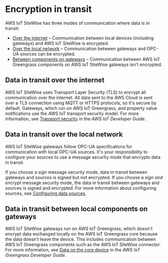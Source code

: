 # Encryption in transit<a name="encryption-in-transit"></a>

AWS IoT SiteWise has three modes of communication where data is in transit:
+ [Over the internet](#internet-encryption-in-transit) – Communication between local devices \(including gateways\) and AWS IoT SiteWise is encrypted\.
+ [Over the local network](#local-encryption-in-transit) – Communication between gateways and OPC\-UA sources can be encrypted\.
+ [Between components on gateways](#gateway-encryption-in-transit) – Communication between AWS IoT Greengrass components on AWS IoT SiteWise gateways isn't encrypted\.

## Data in transit over the internet<a name="internet-encryption-in-transit"></a>

AWS IoT SiteWise uses Transport Layer Security \(TLS\) to encrypt all communication over the internet\. All data sent to the AWS Cloud is sent over a TLS connection using MQTT or HTTPS protocols, so it's secure by default\. Gateways, which run on AWS IoT Greengrass, and property value notifications use the AWS IoT transport security model\. For more information, see [Transport security](https://docs.aws.amazon.com/iot/latest/developerguide/transport-security.html) in the *AWS IoT Developer Guide*\.

## Data in transit over the local network<a name="local-encryption-in-transit"></a>

AWS IoT SiteWise gateways follow OPC\-UA specifications for communication with local OPC\-UA sources\. It's your responsibility to configure your sources to use a message security mode that encrypts data in transit\.

If you choose a *sign* message security mode, data in transit between gateways and sources is signed but not encrypted\. If you choose a *sign and encrypt* message security mode, the data in transit between gateways and sources is signed and encrypted\. For more information about configuring sources, see [Configuring data sources](configure-sources.md)\.

## Data in transit between local components on gateways<a name="gateway-encryption-in-transit"></a>

AWS IoT SiteWise gateways run on AWS IoT Greengrass, which doesn't encrypt data exchanged locally on the AWS IoT Greengrass core because the data doesn't leave the device\. This includes communication between AWS IoT Greengrass components such as the AWS IoT SiteWise connector\. For more information, see [Data on the core device](https://docs.aws.amazon.com/greengrass/latest/developerguide/encryption-in-transit.html#data-in-transit-locally) in the *AWS IoT Greengrass Developer Guide*\.